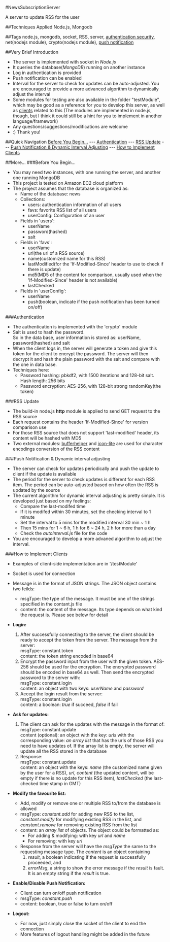 #NewsSubscriptionServer

A server to update RSS for the user

##Techniques Applied
Node.js, Mongodb

##Tags
node.js, mongodb, socket, RSS, server, <a href='#authentication'>authentication security</a>, net(nodejs module), crypto(nodejs module),  <a href='#push-notification--dynamic-interval-adjusting'>push notification</a>

##Very Brief Introduction
* The server is implemented with socket in <em>Node.js</em>
* It queries the database(<em>MongoDB</em>) running on another instance
* Log in authentication is provided
* Push notification can be enabled
* Interval for the server to check for updates can be auto-adjusted. You are encouraged to provide a more advanced algorithm to dynamically adjust the interval
* Some modules for testing are also available in the folder "testModule", which may be good as a reference for you to develop this server, as well as <a href='#how-to-implement-clients'>clients</a> related to this (The modules are implemented in node.js, though, but I think it could still be a hint for you to implement in another language/framework)
* Any questions/suggestions/modifications are welcome
* :) Thank you!

##Quick Navigation
<a href='#before-you-begin'>Before You Begin...</a> --- <a href='#authentication'>Authentication</a> --- <a href='#rss-update'>RSS Update</a> --- 
<a href='#push-notification--dynamic-interval-adjusting'>Push Notification & Dynamic Interval Adjusting</a> --- <a href='#how-to-implement-clients'>How to Implement Clients</a>

##More...
###Before You Begin...

* You may need two instances, with one running the server, and another one running MongoDB
* This project is tested on Amazon EC2 cloud platform
* The project assumes that the database is organized as:
	* Name of the database: news
	* Collections: 
		* users: authentication information of all users
		* favs: favorite RSS list of all users
		* userConfig: Configuration of an user
	* Fields in 'users': 
		* userName
		* password(hashed)
		* salt
	* Fields in 'favs': 
		* userName
		* url(the url of a RSS source)
		* name(customized name for this RSS)
		* lastModified(for the 'If-Modified-Since' header to use to check if there is update)
		* md5(MD5 of the content for comparison, usually used when the 'If-Modified-Since' header is not available)
		* lastChecked
	* Fields in 'userConfig':
		* userName
		* push(boolean, indicate if the push notification has been turned on/off)

###Authentication
* The authentication is implemented with the 'crypto' module
* Salt is used to hash the password.	
  So in the data base, user information is stored as: userName, password(hashed) and salt
* When the client logs in, the server will generate a token and give this token for the client to encrypt the password.	
  The server will then decrypt it and hash the plain password with the salt and compare with the one in data base.
* Techniques here: 
	* Password hashing: pbkdf2, with 1500 iterations and 128-bit salt. Hash length: 256 bits
	* Password encryption: AES-256, with 128-bit strong randomKey(the token)

###RSS Update
* The build-in node.js <b>http</b> module is applied to send GET request to the RSS source
* Each request contains the header 'If-Modified-Since' for version comparison use
* For those RSS source that does not support 'last-modified' header, its content will be hashed with MD5
* Two external modules: <a href='https://github.com/JacksonTian/bufferhelper'>bufferhelper</a> 
  and <a href='https://github.com/ashtuchkin/iconv-lite'>icon-lite</a> are used for character encodings conversion of the RSS content

###Push Notification & Dynamic interval adjusting
* The server can check for updates periodically and push the update to client if the update is available
* The period for the server to check updates is different for each RSS item. 
The period can be auto-adjusted based on how often the RSS is updated by the source
* The current algorithm for dynamic interval adjusting is pretty simple. It is developed just based on my feelings:
	* Compare the last-modifed time
	* If it is modifed within 30 minutes, set the checking interval to 1 minute
	* Set the interval to 5 mins for the modified interval 30 min ~ 1 h
	* Then 15 mins for 1 ~ 6 h, 1 h for 6 ~ 24 h, 2 h for more than a day
	* Check the <em>autoInterval.js</em> file for the code
* You are encouraged to develop a more advaned algorithm to adjust the interval.

###How to Implement Clients
* Examples of client-side implementation are in '/testModule'
* Socket is used for connection
* Message is in the format of JSON strings. The JSON object contains two feilds: 
	* msgType: the type of the message. It must be one of the strings specified in the contant.js file
	* content: the content of the message. Its type depends on what kind the request is. Please see below for detail
	
* <b>Login:</b>
	1. After successfully connecting to the server, the client should be ready to accept the token from the server. The message from the server: <br/>
	   msgType: constant.token<br/>
	   content: the token string encoded in base64
	2. Encrypt the password input from the user with the given token. AES-256 should be used for the encryption. The encrypted password should be encoded in base64 as well.
	   Then send the encrypted password to the server with: <br/>
	   msgType: constant.login<br/>
	   content: an object with two keys: <em>userName</em> and <em>password</em>
	3. Accept the login result from the server: <br/>
	   msgType: constant.login<br/>
	   content: a boolean: <em>true</em> if succeed, <em>false</em> if fail
	
* <b>Ask for updates:</b>
	1. The client can ask for the updates with the message in the format of:<br/>
	   msgType: constant.update<br/>
	   content (optional): an object with the key: <em>urls</em> with the corresponding value: <em>an array list</em> that has the urls of those RSS you need to have updates of. 
	   If the array list is empty, the server will update all the RSS stored in the database
	2. Response: <br/>
	   msgType: constant.update<br/>
	   content: an object with the keys: <em>name</em> (the customized name given by the user for a RSS), 
	   <em>url</em>, <em>content</em> (the updated content, will be empty if there is no update for this RSS item), <em>lastChecked</em> (the last-checked time stamp in GMT)
	
* <b>Modify the favourite list:</b>
	* Add, modify or remove one or multiple RSS to/from the database is allowed
	* msgType: <em>constant.add</em> for adding new RSS to the list, 
				     <em>constant.modify</em> for modifying existing RSS in the list, and 
				     <em>constant.remove</em> for removing existing RSS from the list
	* content: an <em>array list</em> of objects. The object could be formatted as:
		* For adding & modifying: with key <em>url</em> and <em>name</em>
		* For removing: with key <em>url</em>
	* Response from the server will have the <em>msgType</em> the same to the requesting message type. 
	  The <em>content</em> is an object containing 
	  1. <em>result</em>, a boolean indicating if the request is successfully proceeded, and 
	  2. <em>errorMsg</em>, a string to show the error message if the <em>result</em> is fault. It is an empty string if the <em>result</em> is true.
	
* <b>Enable/Disable Push Notification:</b>
	* Client can turn on/off push notification
	* msgType: <em>constant.push</em>
	* content: boolean, true or false to turn on/off
	
* <b>Logout:</b>
	* For now, just simply close the socket of the client to end the connection
	* More features of logout handling might be added in the future